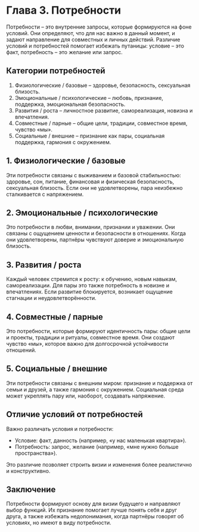 # Глава 3. Потребности

Потребности – это внутренние запросы, которые формируются на фоне условий. Они определяют, что для нас важно в данный момент, и задают направление для совместных и личных действий. Различие условий и потребностей помогает избежать путаницы: условие – это факт, потребность – это желание или запрос.

## Категории потребностей

1. Физиологические / базовые – здоровье, безопасность, сексуальная близость.
2. Эмоциональные / психологические – любовь, признание, поддержка, эмоциональная безопасность.
3. Развития / роста – личностное развитие, самореализация, новизна и впечатления.
4. Совместные / парные – общие цели, традиции, совместное время, чувство «мы».
5. Социальные / внешние – признание как пары, социальная поддержка, гармония с окружением.

## 1. Физиологические / базовые

Эти потребности связаны с выживанием и базовой стабильностью: здоровье, сон, питание, финансовая и физическая безопасность, сексуальная близость. Если они не удовлетворены, пара неизбежно сталкивается с напряжением.

## 2. Эмоциональные / психологические

Это потребности в любви, внимании, признании и уважении. Они связаны с ощущением ценности и безопасности в отношениях. Когда они удовлетворены, партнёры чувствуют доверие и эмоциональную близость.

## 3. Развития / роста

Каждый человек стремится к росту: к обучению, новым навыкам, самореализации. Для пары это также потребность в новизне и впечатлениях. Если развитие блокируется, возникает ощущение стагнации и неудовлетворённости.

## 4. Совместные / парные

Это потребности, которые формируют идентичность пары: общие цели и проекты, традиции и ритуалы, совместное время. Они создают чувство «мы», которое важно для долгосрочной устойчивости отношений.

## 5. Социальные / внешние

Эти потребности связаны с внешним миром: признание и поддержка от семьи и друзей, а также гармония с окружением. Социальная среда может укреплять пару или, наоборот, создавать напряжение.

## Отличие условий от потребностей

Важно различать условия и потребности:

- Условие: факт, данность (например, «у нас маленькая квартира»).
- Потребность: запрос, желание (например, «мне нужно больше пространства»).

Это различие позволяет строить визии и изменения более реалистично и конструктивно.

## Заключение

Потребности формируют основу для визии будущего и направляют выбор функций. Их признание помогает лучше понять себя и друг друга, а также избежать недопонимания, когда партнёры говорят об условиях, но имеют в виду потребности.

